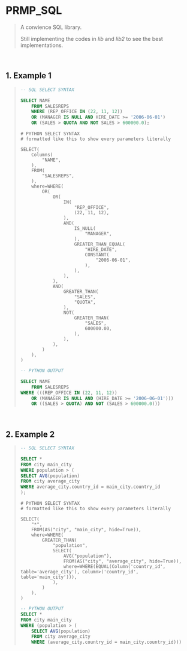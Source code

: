 # PRMP_SQL

> A convience SQL library.
>
>Still implementing the codes in *lib* and *lib2* to see the best implementations.

<br/>

## 1. Example 1

>    ``` SQL
>    -- SQL SELECT SYNTAX
>
>    SELECT NAME
>        FROM SALESREPS
>        WHERE (REP_OFFICE IN (22, 11, 12))
>        OR (MANAGER IS NULL AND HIRE_DATE >= '2006-06-01')
>        OR (SALES > QUOTA AND NOT SALES > 600000.0);
>    ```
>
>    ``` PY
>    # PYTHON SELECT SYNTAX
>    # formatted like this to show every parameters literally
>
>    SELECT(
>        Columns(
>            "NAME",
>        ),
>        FROM(
>            "SALESREPS",
>        ),
>        where=WHERE(
>            OR(
>                OR(
>                    IN(
>                        "REP_OFFICE",
>                        (22, 11, 12),
>                    ),
>                    AND(
>                        IS_NULL(
>                            "MANAGER",
>                        ),
>                        GREATER_THAN_EQUAL(
>                            "HIRE_DATE",
>                            CONSTANT(
>                                "2006-06-01",
>                            ),
>                        ),
>                    ),
>                ),
>                AND(
>                    GREATER_THAN(
>                        "SALES",
>                        "QUOTA",
>                    ),
>                    NOT(
>                        GREATER_THAN(
>                            "SALES",
>                            600000.00,
>                        ),
>                    ),
>                ),
>            )
>        ),
>    )
>    ```
>
>    ``` SQL
>    -- PYTHON OUTPUT
>
>    SELECT NAME
>        FROM SALESREPS
>    WHERE (((REP_OFFICE IN (22, 11, 12))
>        OR (MANAGER IS NULL AND (HIRE_DATE >= '2006-06-01')))
>        OR ((SALES > QUOTA) AND NOT (SALES > 600000.0)))
>    ```

<br/>

## 2. Example 2

>    ``` SQL
>    -- SQL SELECT SYNTAX
>
>    SELECT *
>    FROM city main_city
>    WHERE population > (
>    SELECT AVG(population)
>    FROM city average_city
>    WHERE average_city.country_id = main_city.country_id
>    );
>    ```
>
>    ``` PY
>    # PYTHON SELECT SYNTAX
>    # formatted like this to show every parameters literally
>
>    SELECT(
>        "*",
>        FROM(AS("city", "main_city", hide=True)),
>        where=WHERE(
>            GREATER_THAN(
>                "population",
>                SELECT(
>                    AVG("population"),
>                    FROM(AS("city", "average_city", hide=True)),
>                    where=WHERE(EQUAL(Column('country_id', table='average_city'), Column>('country_id', table='main_city'))),
>                ),
>            )
>        ),
>    )
>    ```
>
>    ``` SQL
>    -- PYTHON OUTPUT
>    SELECT * 
>    FROM city main_city
>    WHERE (population > (
>        SELECT AVG(population)
>        FROM city average_city
>        WHERE (average_city.country_id = main_city.country_id)))
>    ```
